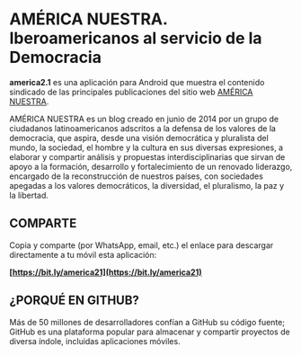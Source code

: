 # AMÉRICA NUESTRA. Iberoamericanos al servicio de la Democracia


**america2.1** es una aplicación para Android que muestra el contenido sindicado de las principales publicaciones del sitio web [AMÉRICA NUESTRA](https://americanuestra.com). 

AMÉRICA NUESTRA es un blog creado en junio de 2014 por un grupo de ciudadanos latinoamericanos adscritos a la defensa de los valores de la democracia, que aspira, desde una visión democrática y pluralista del mundo, la sociedad, el hombre y la cultura en sus diversas expresiones,  a elaborar y compartir análisis y propuestas interdisciplinarias que sirvan de apoyo a la formación, desarrollo y fortalecimiento de un renovado liderazgo, encargado de la reconstrucción de nuestros países, con sociedades apegadas a los valores democráticos, la diversidad, el pluralismo, la paz y la libertad.


## COMPARTE

Copia y comparte (por WhatsApp, email, etc.) el enlace para descargar directamente a tu móvil esta aplicación: 

**[https://bit.ly/america21](https://bit.ly/america21)**


## ¿PORQUÉ EN GITHUB?

Más de 50 millones de desarrolladores confían a GitHub su código fuente; GitHub es una plataforma popular para almacenar y compartir proyectos de diversa índole, incluidas aplicaciones móviles.
